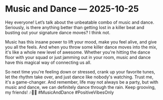 # Music and Dance — 2025-10-25

Hey everyone! Let’s talk about the unbeatable combo of music and dance. Seriously, is there anything better than getting lost in a killer beat and busting out your signature dance moves? I think not. 

Music has this insane power to lift your mood, make you feel alive, and give you all the feels. And when you throw some killer dance moves into the mix, it's like a whole new level of awesome. Whether you're hitting the dance floor with your squad or just jamming out in your room, music and dance have this magical way of connecting us all.

So next time you're feeling down or stressed, crank up your favorite tunes, let the rhythm take over, and just dance like nobody's watching. Trust me, it's a game-changer. And remember, life may not always be a party, but with music and dance, we can definitely dance through the rain. Keep grooving, my friends! 🎶💃🕺 #MusicAndDance #PositiveVibesOnly